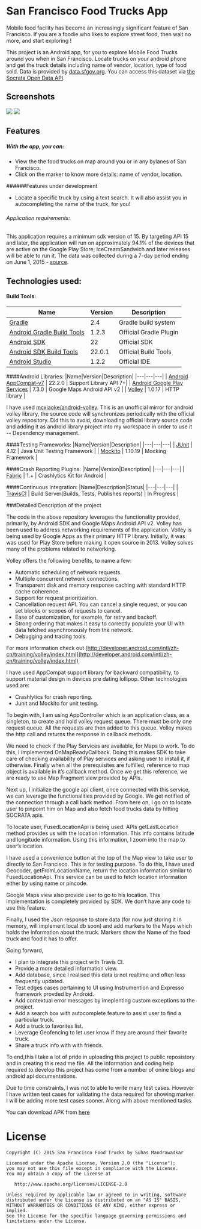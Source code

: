 # San Francisco Food Trucks App

Mobile food facility has become an increasingly significant feature of San Francisco. If you are a foodie who likes to explore street food, then wait no more, and start exploring !

This project is an Android app, for you to explore Mobile Food Trucks around you when in San Francisco. Locate trucks on your android phone and get the truck details including name of vendor, location, type of food sold. Data is provided by [data.sfgov.org](https://data.sfgov.org/). You can access this dataset via [the Socrata Open Data API](http://dev.socrata.com/).

## Screenshots
<img src="http://i.imgur.com/7mFoJL8m.png">          <img src="http://i.imgur.com/chr8LtPm.png">

## Features

##### With the app, you can:
- View the the food trucks on map around you or in any bylanes of San Francisco.
- Click on the marker to know more details: name of vendor, location.

######Features under development
- Locate a specific truck by using a text search. It will also assist you in autocompleting the name of the truck, for you!  

###### Application requirements:
This application requires a minimum sdk version of 15. By targeting API 15 and later, the application will run on approximately 94.1% of the devices that are active on the Google Play Store; IceCreamSandwich and later releases will be able to run it. The data was collected during a 7-day period ending on June 1, 2015 - [source](http://developer.android.com/intl/zh-CN/about/dashboards/index.html).

## Technologies used:
#### Build Tools:
|Name|Version|Description|
|---|---|---|
| [Gradle](http://gradle.org/docs/current/release-notes) | 2.4 | Gradle build system |
| [Android Gradle Build Tools](http://tools.android.com/tech-docs/new-build-system) | 1.2.3 | Official Gradle Plugin |
| [Android SDK](http://developer.android.com/tools/revisions/platforms.html#5.1) | 22 | Official SDK |
| [Android SDK Build Tools](http://developer.android.com/tools/revisions/build-tools.html) | 22.0.1 | Official Build Tools |
| [Android Studio](http://tools.android.com/recent) | 1.2.2 | Official IDE |

####Android Libraries:
|Name|Version|Description|
|---|---|---|
| [Android AppCompat-v7](http://developer.android.com/tools/support-library/features.html#v7-appcompat) | 22.2.0 | Support Library API 7+|
| [Android Google Play Services](https://developer.android.com/google/play-services/index.html) | 7.3.0 | Google Maps Android API v2 |
| [Volley](http://developer.android.com/training/volley/index.html) | 1.0.17 | HTTP library |

I have used [mcxiaoke/android-volley](https://github.com/mcxiaoke/android-volley). This is an unofficial mirror for android volley library, the source code will synchronizes periodically with the official volley repository. Did this to avoid, downloading official library source code and adding it as android library project into my workspace in order to use it -- Dependency management. 


####Testing Frameworks:
|Name|Version|Description|
|---|---|---|
| [JUnit](https://github.com/junit-team/junit) | 4.12 | Java Unit Testing Framework |
| [Mockito](https://github.com/mockito/mockito) | 1.10.19 | Mocking Framework |

####Crash Reporting Plugins:
|Name|Version|Description|
|---|---|---|
| [Fabric](https://dev.twitter.com/crashlytics/android) | 1.+ | Crashlytics Kit for Android |

####Continuous Integration:
|Name|Description|Status|
|---|---|---|
| [TravisCI](http://docs.travis-ci.com/user/languages/android/) | Build Server(Builds, Tests, Publishes reports) | In Progress |

###Detailed Description of the project

The code in the above repository leverages the functionality provided, primarily, by Android SDK and Google Maps Android API v2. Volley has been used to address networking requirements of the application. Volley is being used by Google Apps as their primary HTTP library. Initially, it was was used for Play Store before making it open source in 2013. Volley solves many of the problems related to networking.

Volley offers the following benefits, to name a few:
- Automatic scheduling of network requests.
- Multiple concurrent network connections.
- Transparent disk and memory response caching with standard HTTP cache coherence.
- Support for request prioritization.
- Cancellation request API. You can cancel a single request, or you can set blocks or scopes of requests to cancel.
- Ease of customization, for example, for retry and backoff.
- Strong ordering that makes it easy to correctly populate your UI with data fetched asynchronously from the network.
- Debugging and tracing tools.

For more information check out
[http://developer.android.com/intl/zh-cn/training/volley/index.html](http://developer.android.com/intl/zh-cn/training/volley/index.html)

I have used AppCompat support library for backward compatibility, to support material design in devices pre dating lollipop. Other technologies used are:
- Crashlytics for crash reporting.
- Junit and Mockito for unit testing.

To begin with, I am using AppController which is an application class, as a singleton, to create and hold volley request queue. There must be only one request queue. All the requests are then added to this queue. Volley makes the http call and returns the response in callback methods.

We need to check if the Play Services are available, for Maps to work. To do this, I implemented OnMapReadyCallback. Doing this makes SDK to take care of checking availability of Play services and asking user to install it, if otherwise. Finally when all the prerequisites are fulfilled, reference to map object is available in it’s callback method. Once we get this reference, we are ready to use Map Fragment view provided by APIs.

Next up, I initialize the google api client, once connected with this service, we can leverage the functionalities provided by Google. We get notified of the connection through a call back method. From here on, I go on to locate user to pinpoint him on Map and also fetch food trucks data by hitting SOCRATA apis.

To locate user, FusedLocationApi is being used. APIs getLastLocation method provides us with the location information. This info contains latitude and longitude information. Using this information, I zoom into the map to user’s location.

I have used a convenience button at the top of the Map view to take user to directly to San Francisco. This is for testing purpose. To do this, I have used Geocoder, getFromLocationName, return the location information similar to FusedLocationApi. This service can be used to fetch location information either by using name or pincode.

Google Maps view also provide user to go to his location. This implementation is completely provided by SDK. We don’t have any code to use this feature.

Finally, I used the Json response to store data (for now just storing it in memory, will implement local db soon) and add markers to the Maps which holds the information about the truck. Markers show the Name of the food truck and food it has to offer. 

Going forward, 
- I plan to integrate this project with Travis CI. 
- Provide a more detailed information view.
- Add database, since I realised this data is not realtime and often less frequently updated.
- Test edges cases pertaining to UI using Instrumention and Expresso framework provded by Android.
- Add contextual error messages by imeplenting custom exceptions to the project. 
- Add a search box with autocomplete feature to assist user to find a particular truck.
- Add a truck to favorites list.
- Leverage Geofencing to let user know if they are around their favorite truck.
- Share a truck info with with friends.

To end,this I take a lot of pride in uploading this project to public reposistory and in creating this read me file. All the information and coding help required to develop this project has come from a number of onine blogs and android api documentations. 

Due to time constraints, I was not to able to write many test cases. However I have written test cases for validating the data required for showing marker. I will be adding more test cases sooner. Along with above mentioned tasks.

You can download APK from [here](https://drive.google.com/file/d/0B9ErXsnOdkPAc1J3X1J2MmJWenM/view?usp=sharing)

License
=========

    Copyright (C) 2015 San Francisco Food Trucks by Suhas Mandrawadkar
   
    Licensed under the Apache License, Version 2.0 (the "License");
    you may not use this file except in compliance with the License.
    You may obtain a copy of the License at

       http://www.apache.org/licenses/LICENSE-2.0

    Unless required by applicable law or agreed to in writing, software
    distributed under the License is distributed on an "AS IS" BASIS,
    WITHOUT WARRANTIES OR CONDITIONS OF ANY KIND, either express or implied.
    See the License for the specific language governing permissions and
    limitations under the License.

